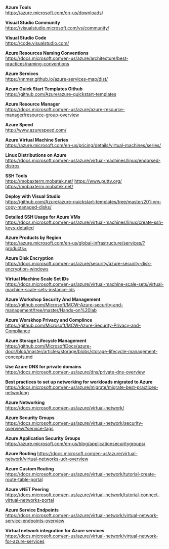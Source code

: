 **Azure Tools**\
https://azure.microsoft.com/en-us/downloads/

**Visual Studio Community**\
https://visualstudio.microsoft.com/vs/community/

**Visual Studio Code**\
https://code.visualstudio.com/

**Azure Resources Naming Conventions**\
https://docs.microsoft.com/en-us/azure/architecture/best-practices/naming-conventions

**Azure Services**\
https://nnmer.github.io/azure-services-map/dist/

**Azure Guick Start Templates Github**\
https://github.com/Azure/azure-quickstart-templates

**Azure Resource Manager**\
https://docs.microsoft.com/en-us/azure/azure-resource-manager/resource-group-overview

**Azure Speed**\
http://www.azurespeed.com/

**Azure Virtual Machine Series**\
https://azure.microsoft.com/en-us/pricing/details/virtual-machines/series/

**Linux Distributions on Azure**\
https://docs.microsoft.com/en-us/azure/virtual-machines/linux/endorsed-distros

**SSH Tools**\
https://mobaxterm.mobatek.net/
https://www.putty.org/
https://mobaxterm.mobatek.net/

**Deploy with Visual Studio**\
https://github.com/Azure/azure-quickstart-templates/tree/master/201-vm-copy-managed-disks/

**Detailed SSH Usage for Azure VMs**\
https://docs.microsoft.com/en-us/azure/virtual-machines/linux/create-ssh-keys-detailed

**Azure Products by Region**\
https://azure.microsoft.com/en-us/global-infrastructure/services/?products=

**Azure Disk Encryption**\
https://docs.microsoft.com/en-us/azure/security/azure-security-disk-encryption-windows


**Virtual Machine Scale Set IDs**\
https://docs.microsoft.com/en-us/azure/virtual-machine-scale-sets/virtual-machine-scale-sets-instance-ids

**Azure Workshop Security  And Management**\
https://github.com/Microsoft/MCW-Azure-security-and-management/tree/master/Hands-on%20lab

**Azure Worskhop Privacy and Complince**\
https://github.com/Microsoft/MCW-Azure-Security-Privacy-and-Compliance

**Azure Storage Lifecycle Management**\
https://github.com/MicrosoftDocs/azure-docs/blob/master/articles/storage/blobs/storage-lifecycle-management-concepts.md

**Use Azure DNS for private domains**\
https://docs.microsoft.com/en-us/azure/dns/private-dns-overview

**Best practices to set up networking for workloads migrated to Azure**\
https://docs.microsoft.com/en-us/azure/migrate/migrate-best-practices-networking

**Azure Networking**\
https://docs.microsoft.com/en-us/azure/virtual-network/

**Azure Security Groups**\
https://docs.microsoft.com/en-us/azure/virtual-network/security-overview#service-tags

**Azure Application Security Groups**\
https://azure.microsoft.com/en-us/blog/applicationsecuritygroups/

**Azure Routing**
https://docs.microsoft.com/en-us/azure/virtual-network/virtual-networks-udr-overview

**Azure Custom Routing**\
https://docs.microsoft.com/en-us/azure/virtual-network/tutorial-create-route-table-portal

**Azure vNET Peering**\
https://docs.microsoft.com/en-us/azure/virtual-network/tutorial-connect-virtual-networks-portal

**Azure Service Endpoints**\
https://docs.microsoft.com/en-us/azure/virtual-network/virtual-network-service-endpoints-overview


**Virtual network integration for Azure services**\
https://docs.microsoft.com/en-us/azure/virtual-network/virtual-network-for-azure-services
